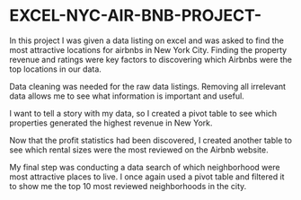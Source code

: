 # EXCEL-NYC-AIR-BNB-PROJECT-
In this project I was given a data listing on excel and was asked to find the most attractive locations for airbnbs in New York City. Finding the property revenue and ratings were key factors to discovering which Airbnbs were the top locations in our data.

Data cleaning was needed for the raw data listings. Removing all irrelevant data allows me to see what information is important and useful.

I want to tell a story with my data, so I created a pivot table to see which properties generated the highest revenue in New York.

Now that the profit statistics had been discovered, I created another table to see which rental sizes were the most reviewed on the Airbnb website.

My final step was conducting a data search of which neighborhood were most attractive places to live. I once again used a pivot table and filtered it to show me the top 10 most reviewed neighborhoods in the city.
